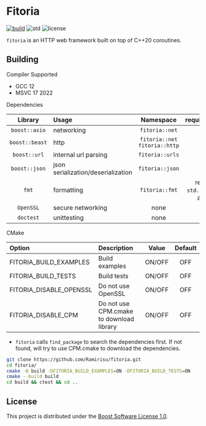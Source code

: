 # Fitoria

[![build](https://github.com/Ramirisu/fitoria/actions/workflows/build_matrix.yml/badge.svg)](https://github.com/Ramirisu/fitoria/actions/workflows/build_matrix.yml)
![std](https://img.shields.io/badge/std-20-blue.svg)
![license](https://img.shields.io/badge/license-BSL--1.0-blue)

`fitoria` is an HTTP web framework built on top of C++20 coroutines.

## Building

Compiler Supported

* GCC 12
* MSVC 17 2022

Dependencies

|    Library     | Usage                              |              Namespace              |              required/optional              |
| :------------: | :--------------------------------- | :---------------------------------: | :-----------------------------------------: |
| `boost::asio`  | networking                         |           `fitoria::net`            |                  required                   |
| `boost::beast` | http                               | `fitoria::net`<br />`fitoria::http` |                  required                   |
|  `boost::url`  | internal url parsing               |           `fitoria::urls`           |                  required                   |
| `boost::json`  | json serialization/deserialization |           `fitoria::json`           |                  required                   |
|     `fmt`      | formatting                         |           `fitoria::fmt`            | required (if `std.format` is not available) |
|   `OpenSSL`    | secure networking                  |                none                 |                  optional                   |
|   `doctest`    | unittesting                        |                none                 |                  optional                   |

CMake

| Option                  | Description                              | Value  | Default |
| :---------------------- | :--------------------------------------- | :----: | :-----: |
| FITORIA_BUILD_EXAMPLES  | Build examples                           | ON/OFF |   OFF   |
| FITORIA_BUILD_TESTS     | Build tests                              | ON/OFF |   OFF   |
| FITORIA_DISABLE_OPENSSL | Do not use OpenSSL                       | ON/OFF |   OFF   |
| FITORIA_DISABLE_CPM     | Do not use CPM.cmake to download library | ON/OFF |   OFF   |

* `fitoria` calls `find_package` to search the dependencies first. If not found, will try to use CPM.cmake to download the dependencies.

```sh
git clone https://github.com/Ramirisu/fitoria.git
cd fitoria/
cmake -B build -DFITORIA_BUILD_EXAMPLES=ON -DFITORIA_BUILD_TESTS=ON
cmake --build build
cd build && ctest && cd ..
```

## License

This project is distributed under the [Boost Software License 1.0](https://www.boost.org/LICENSE_1_0.txt).
